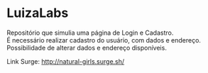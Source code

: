 # LuizaLabs

Repositório que simulia uma página de Login e Cadastro. <br>
É necessário realizar cadastro do usuário, com dados e endereço.
Possibilidade de alterar dados e endereço disponíveis.

Link Surge: http://natural-girls.surge.sh/

